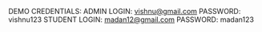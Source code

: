 DEMO CREDENTIALS:
ADMIN LOGIN: vishnu@gmail.com
PASSWORD: vishnu123
STUDENT LOGIN: madan12@gmail.com
PASSWORD: madan123






